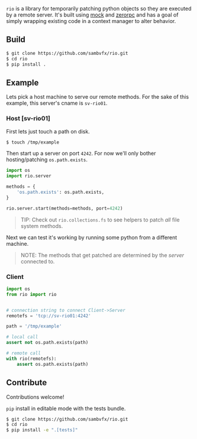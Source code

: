 `rio` is a library for temporarily patching python objects so they are executed by a remote server. It's built using [mock](https://docs.python.org/3/library/unittest.mock.html) and [zerorpc](https://www.zerorpc.io/) and has a goal of simply wrapping existing code in a context manager to alter behavior.

Build
-----
```bash
$ git clone https://github.com/sambvfx/rio.git
$ cd rio
$ pip install .
```


Example
-------

Lets pick a host machine to serve our remote methods. For the sake of this example, this server's cname is `sv-rio01`.
### Host [sv-rio01]

First lets just touch a path on disk.

```bash
$ touch /tmp/example
```

Then start up a server on port `4242`. For now we'll only bother hosting/patching `os.path.exists`.

```python
import os
import rio.server

methods = {
    'os.path.exists': os.path.exists,
}

rio.server.start(methods=methods, port=4242)
```

> TIP: Check out `rio.collections.fs` to see helpers to patch *all* file system methods.

Next we can test it's working by running some python from a different machine.

> NOTE: The methods that get patched are determined by the *server* connected to.

### Client

```python
import os
from rio import rio


# connection string to connect Client->Server
remotefs = 'tcp://sv-rio01:4242'

path = '/tmp/example'

# local call
assert not os.path.exists(path)

# remote call
with rio(remotefs):
    assert os.path.exists(path)
```

Contribute
-----
Contributions welcome!

`pip` install in editable mode with the tests bundle.

```bash
$ git clone https://github.com/sambvfx/rio.git
$ cd rio
$ pip install -e ".[tests]"
```

